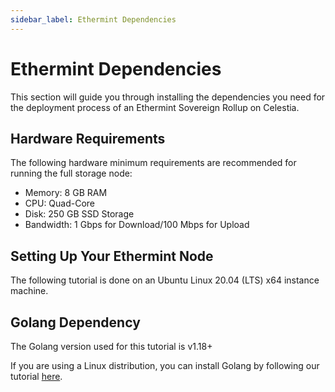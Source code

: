 ```yaml
---
sidebar_label: Ethermint Dependencies
---
```


# Ethermint Dependencies

This section will guide you through installing the dependencies
you need for the deployment process of an Ethermint Sovereign Rollup
on Celestia.

## Hardware Requirements

The following hardware minimum requirements are recommended for running
the full storage node:

* Memory: 8 GB RAM
* CPU: Quad-Core
* Disk: 250 GB SSD Storage
* Bandwidth: 1 Gbps for Download/100 Mbps for Upload

## Setting Up Your Ethermint Node

The following tutorial is done on an Ubuntu Linux 20.04 (LTS) x64 instance machine.

## Golang Dependency

The Golang version used for this tutorial is v1.18+

If you are using a Linux distribution, you can install Golang
by following our tutorial [here](../nodes/environment.mdx#install-golang).
